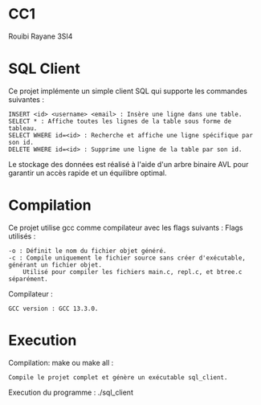 # CC1
Rouibi Rayane 3SI4

# SQL Client

Ce projet implémente un simple client SQL qui supporte les commandes suivantes :

    INSERT <id> <username> <email> : Insère une ligne dans une table.
    SELECT * : Affiche toutes les lignes de la table sous forme de tableau.
    SELECT WHERE id=<id> : Recherche et affiche une ligne spécifique par son id.
    DELETE WHERE id=<id> : Supprime une ligne de la table par son id.

Le stockage des données est réalisé à l'aide d'un arbre binaire AVL pour garantir un accès rapide et un équilibre optimal.

# Compilation

Ce projet utilise gcc comme compilateur avec les flags suivants :
Flags utilisés :

    -o : Définit le nom du fichier objet généré.
    -c : Compile uniquement le fichier source sans créer d'exécutable, générant un fichier objet.
        Utilisé pour compiler les fichiers main.c, repl.c, et btree.c séparément.

Compilateur :

    GCC version : GCC 13.3.0.

# Execution
Compilation:
make ou make all :

    Compile le projet complet et génère un exécutable sql_client.

Execution du programme :
    ./sql_client
